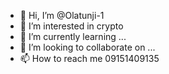 - 👋 Hi, I’m @Olatunji-1
- 👀 I’m interested in crypto 
- 🌱 I’m currently learning ...
- 💞️ I’m looking to collaborate on ...
- 📫 How to reach me 09151409135

<!---
Olatunji-1/Olatunji-1 is a ✨ special ✨ repository because its `README.md` (this file) appears on your GitHub profile.
You can click the Preview link to take a look at your changes.
--->
